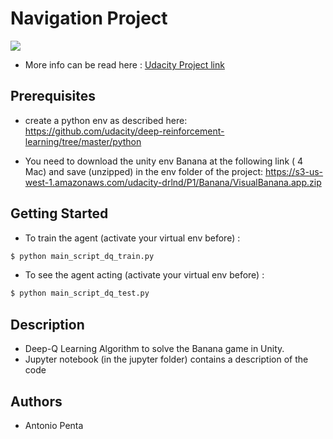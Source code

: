 

#  Navigation Project

![](https://user-images.githubusercontent.com/10624937/42135619-d90f2f28-7d12-11e8-8823-82b970a54d7e.gif)

- More info can be read here : [Udacity Project link](https://github.com/udacity/deep-reinforcement-learning/tree/master/p1_navigation)


## Prerequisites

- create a python env as described here: https://github.com/udacity/deep-reinforcement-learning/tree/master/python

- You need to download the unity env Banana at the following link ( 4 Mac) and save (unzipped) in the env folder of the project:  https://s3-us-west-1.amazonaws.com/udacity-drlnd/P1/Banana/VisualBanana.app.zip


## Getting Started


- To train the agent (activate your virtual env before) :
```sh
$ python main_script_dq_train.py
```

- To see the agent acting (activate your virtual env before) :
```sh
$ python main_script_dq_test.py
```


## Description

 - Deep-Q Learning Algorithm to solve the Banana game in Unity.
 - Jupyter notebook (in the jupyter folder) contains a description of the code



## Authors
- Antonio Penta